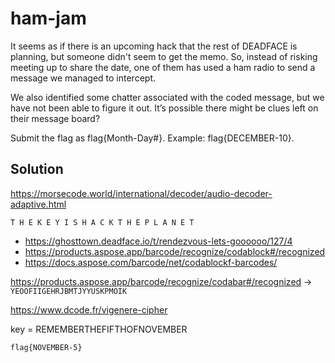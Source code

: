 # ham-jam

It seems as if there is an upcoming hack that the rest of DEADFACE is planning, but someone didn't seem to get the memo. 
So, instead of risking meeting up to share the date, one of them has used a ham radio to send a message we managed to intercept.

We also identified some chatter associated with the coded message, but we have not been able to figure it out. 
It’s possible there might be clues left on their message board?

Submit the flag as flag{Month-Day#}. Example: flag{DECEMBER-10}.

## Solution

https://morsecode.world/international/decoder/audio-decoder-adaptive.html

`T H E K E Y I S H A C K T H E P L A N E T`

- https://ghosttown.deadface.io/t/rendezvous-lets-goooooo/127/4
- https://products.aspose.app/barcode/recognize/codablock#/recognized
- https://docs.aspose.com/barcode/net/codablockf-barcodes/

https://products.aspose.app/barcode/recognize/codabar#/recognized -> `YEOOFIIGEHRJBMTJYYUSKPMOIK`

https://www.dcode.fr/vigenere-cipher

key = REMEMBERTHEFIFTHOFNOVEMBER

`flag{NOVEMBER-5}`
